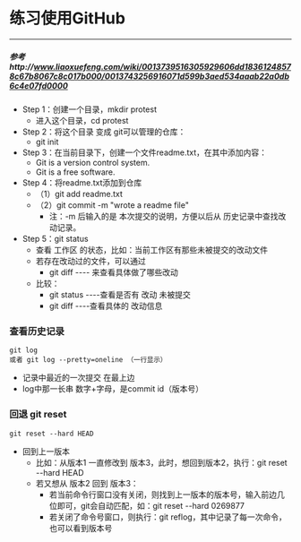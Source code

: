 # 练习使用GitHub
---------------------------
##### 参考http://www.liaoxuefeng.com/wiki/0013739516305929606dd18361248578c67b8067c8c017b000/0013743256916071d599b3aed534aaab22a0db6c4e07fd0000

- Step 1：创建一个目录，mkdir protest
	- 进入这个目录，cd protest
- Step 2：将这个目录 变成 git可以管理的仓库：
	- git init
- Step 3：在当前目录下，创建一个文件readme.txt，在其中添加内容：
	- Git is a version control system.
	- Git is a free software. 
- Step 4：将readme.txt添加到仓库
	- （1）git add readme.txt
	- （2）git commit -m "wrote a readme file"
		- 注：-m 后输入的是 本次提交的说明，方便以后从 历史记录中查找改动记录。
- Step 5：git status 
	- 查看 工作区 的状态，比如：当前工作区有那些未被提交的改动文件
	- 若存在改动过的文件，可以通过 
		- git diff ---- 来查看具体做了哪些改动
	- 比较：
		- git status ----查看是否有 改动 未被提交
		- git diff ----查看具体的 改动信息

### 查看历史记录  
	git log
	或者 git log --pretty=oneline （一行显示）
- 记录中最近的一次提交 在最上边
- log中那一长串 数字+字母，是commit id（版本号）

### 回退 git reset
	git reset --hard HEAD
- 回到上一版本
	- 比如：从版本1 一直修改到 版本3，此时，想回到版本2，执行：git reset --hard HEAD
	- 若又想从 版本2 回到 版本3：
		- 若当前命令行窗口没有关闭，则找到上一版本的版本号，输入前边几位即可，git会自动匹配，如：git reset --hard 0269877
		- 若关闭了命令号窗口，则执行：git reflog，其中记录了每一次命令，也可以看到版本号
